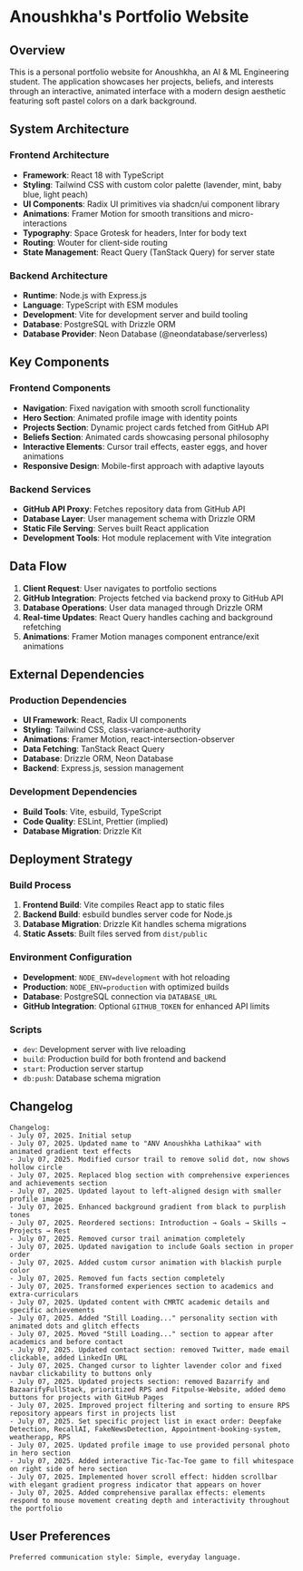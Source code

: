 # Anoushkha's Portfolio Website

## Overview

This is a personal portfolio website for Anoushkha, an AI & ML Engineering student. The application showcases her projects, beliefs, and interests through an interactive, animated interface with a modern design aesthetic featuring soft pastel colors on a dark background.

## System Architecture

### Frontend Architecture
- **Framework**: React 18 with TypeScript
- **Styling**: Tailwind CSS with custom color palette (lavender, mint, baby blue, light peach)
- **UI Components**: Radix UI primitives via shadcn/ui component library
- **Animations**: Framer Motion for smooth transitions and micro-interactions
- **Typography**: Space Grotesk for headers, Inter for body text
- **Routing**: Wouter for client-side routing
- **State Management**: React Query (TanStack Query) for server state

### Backend Architecture
- **Runtime**: Node.js with Express.js
- **Language**: TypeScript with ESM modules
- **Development**: Vite for development server and build tooling
- **Database**: PostgreSQL with Drizzle ORM
- **Database Provider**: Neon Database (@neondatabase/serverless)

## Key Components

### Frontend Components
- **Navigation**: Fixed navigation with smooth scroll functionality
- **Hero Section**: Animated profile image with identity points
- **Projects Section**: Dynamic project cards fetched from GitHub API
- **Beliefs Section**: Animated cards showcasing personal philosophy
- **Interactive Elements**: Cursor trail effects, easter eggs, and hover animations
- **Responsive Design**: Mobile-first approach with adaptive layouts

### Backend Services
- **GitHub API Proxy**: Fetches repository data from GitHub API
- **Database Layer**: User management schema with Drizzle ORM
- **Static File Serving**: Serves built React application
- **Development Tools**: Hot module replacement with Vite integration

## Data Flow

1. **Client Request**: User navigates to portfolio sections
2. **GitHub Integration**: Projects fetched via backend proxy to GitHub API
3. **Database Operations**: User data managed through Drizzle ORM
4. **Real-time Updates**: React Query handles caching and background refetching
5. **Animations**: Framer Motion manages component entrance/exit animations

## External Dependencies

### Production Dependencies
- **UI Framework**: React, Radix UI components
- **Styling**: Tailwind CSS, class-variance-authority
- **Animations**: Framer Motion, react-intersection-observer
- **Data Fetching**: TanStack React Query
- **Database**: Drizzle ORM, Neon Database
- **Backend**: Express.js, session management

### Development Dependencies
- **Build Tools**: Vite, esbuild, TypeScript
- **Code Quality**: ESLint, Prettier (implied)
- **Database Migration**: Drizzle Kit

## Deployment Strategy

### Build Process
1. **Frontend Build**: Vite compiles React app to static files
2. **Backend Build**: esbuild bundles server code for Node.js
3. **Database Migration**: Drizzle Kit handles schema migrations
4. **Static Assets**: Built files served from `dist/public`

### Environment Configuration
- **Development**: `NODE_ENV=development` with hot reloading
- **Production**: `NODE_ENV=production` with optimized builds
- **Database**: PostgreSQL connection via `DATABASE_URL`
- **GitHub Integration**: Optional `GITHUB_TOKEN` for enhanced API limits

### Scripts
- `dev`: Development server with live reloading
- `build`: Production build for both frontend and backend
- `start`: Production server startup
- `db:push`: Database schema migration

## Changelog

```
Changelog:
- July 07, 2025. Initial setup
- July 07, 2025. Updated name to "ANV Anoushkha Lathikaa" with animated gradient text effects
- July 07, 2025. Modified cursor trail to remove solid dot, now shows hollow circle
- July 07, 2025. Replaced blog section with comprehensive experiences and achievements section
- July 07, 2025. Updated layout to left-aligned design with smaller profile image
- July 07, 2025. Enhanced background gradient from black to purplish tones
- July 07, 2025. Reordered sections: Introduction → Goals → Skills → Projects → Rest
- July 07, 2025. Removed cursor trail animation completely
- July 07, 2025. Updated navigation to include Goals section in proper order
- July 07, 2025. Added custom cursor animation with blackish purple color
- July 07, 2025. Removed fun facts section completely
- July 07, 2025. Transformed experiences section to academics and extra-curriculars
- July 07, 2025. Updated content with CMRTC academic details and specific achievements
- July 07, 2025. Added "Still Loading..." personality section with animated dots and glitch effects
- July 07, 2025. Moved "Still Loading..." section to appear after academics and before contact
- July 07, 2025. Updated contact section: removed Twitter, made email clickable, added LinkedIn URL
- July 07, 2025. Changed cursor to lighter lavender color and fixed navbar clickability to buttons only
- July 07, 2025. Updated projects section: removed Bazarrify and BazaarifyFullStack, prioritized RPS and Fitpulse-Website, added demo buttons for projects with GitHub Pages
- July 07, 2025. Improved project filtering and sorting to ensure RPS repository appears first in projects list
- July 07, 2025. Set specific project list in exact order: Deepfake Detection, RecallAI, FakeNewsDetection, Appointment-booking-system, weatherapp, RPS
- July 07, 2025. Updated profile image to use provided personal photo in hero section
- July 07, 2025. Added interactive Tic-Tac-Toe game to fill whitespace on right side of hero section
- July 07, 2025. Implemented hover scroll effect: hidden scrollbar with elegant gradient progress indicator that appears on hover
- July 07, 2025. Added comprehensive parallax effects: elements respond to mouse movement creating depth and interactivity throughout the portfolio
```

## User Preferences

```
Preferred communication style: Simple, everyday language.
```